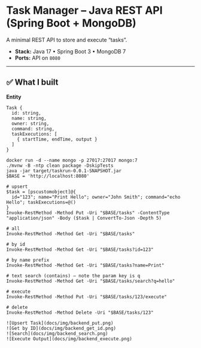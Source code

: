 # Task Manager – Java REST API (Spring Boot + MongoDB)

A minimal REST API to store and execute “tasks”.
- **Stack:** Java 17 • Spring Boot 3 • MongoDB 7
- **Ports:** API on `8080`

---

## ✅ What I built

**Entity**
```text
Task {
  id: string,
  name: string,
  owner: string,
  command: string,
  taskExecutions: [
    { startTime, endTime, output }
  ]
}

docker run -d --name mongo -p 27017:27017 mongo:7
./mvnw -B -ntp clean package -DskipTests
java -jar target/taskrun-0.0.1-SNAPSHOT.jar
$BASE = 'http://localhost:8080'

# upsert
$task = [pscustomobject]@{
  id="123"; name="Print Hello"; owner="John Smith"; command="echo Hello"; taskExecutions=@()
}
Invoke-RestMethod -Method Put -Uri "$BASE/tasks" -ContentType "application/json" -Body ($task | ConvertTo-Json -Depth 5)

# all
Invoke-RestMethod -Method Get -Uri "$BASE/tasks"

# by id
Invoke-RestMethod -Method Get -Uri "$BASE/tasks?id=123"

# by name prefix
Invoke-RestMethod -Method Get -Uri "$BASE/tasks?name=Print"

# text search (contains) – note the param key is q
Invoke-RestMethod -Method Get -Uri "$BASE/tasks/search?q=hello"

# execute
Invoke-RestMethod -Method Put -Uri "$BASE/tasks/123/execute"

# delete
Invoke-RestMethod -Method Delete -Uri "$BASE/tasks/123"

![Upsert Task](docs/img/backend_put.png)
![Get by ID](docs/img/backend_get_id.png)
![Search](docs/img/backend_search.png)
![Execute Output](docs/img/backend_execute.png)
